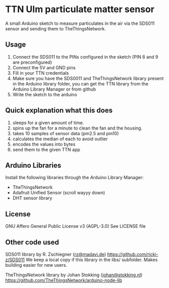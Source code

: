 # TTN Ulm particulate matter sensor

A small Arduino sketch to measure particulates in the air via the SDS011 sensor and sending them to TheThingsNetwork.

## Usage
1. Connect the SDS011 to the PINs configured in the sketch (PIN 8 and 9 are preconfigured)
2. Connect the 5V and GND pins
3. Fill in your TTN credentials
4. Make sure you have the SDS0011 and TheThingsNetwork library present in the Arduino library folder,
   you can get the TTN library from the Arduino Library Manager or from github
5. Write the sketch to the arduino

## Quick explanation what this does
1. sleeps for a given amount of time.
2. spins up the fan for a minute to clean the fan and the housing.
3. takes 10 samples of sensor data (pm2.5 and pm10)
4. calculates the median of each to avoid outlier
5. encodes the values into bytes
6. send them to the given TTN app

## Arduino Libraries

Install the following libraries through the Arduino Library Manager:

* TheThingsNetwork
* Adafruit Unified Sensor (scroll wayyy down)
* DHT sensor library


## License
GNU Affero General Public License v3 (AGPL-3.0)
See LICENSE file

## Other code used
SDS011 library by R. Zschiegner (rz@madavi.de) https://github.com/ricki-z/SDS011
We keep a local copy if this library in the libs/ subfolder. Makes building easier for new users.

TheThingsNetwork library by Johan Stokking (johan@stokking.nl)
https://github.com/TheThingsNetwork/arduino-node-lib
